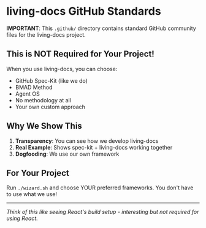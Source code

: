 # living-docs GitHub Standards

**IMPORTANT**: This `.github/` directory contains standard GitHub community files for the living-docs project.

## This is NOT Required for Your Project!

When you use living-docs, you can choose:
- GitHub Spec-Kit (like we do)
- BMAD Method
- Agent OS
- No methodology at all
- Your own custom approach

## Why We Show This

1. **Transparency**: You can see how we develop living-docs
2. **Real Example**: Shows spec-kit + living-docs working together
3. **Dogfooding**: We use our own framework

## For Your Project

Run `./wizard.sh` and choose YOUR preferred frameworks. You don't have to use what we use!

---

*Think of this like seeing React's build setup - interesting but not required for using React.*